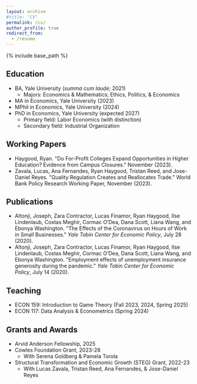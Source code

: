 ```yaml
---
layout: archive
#title: "CV"
permalink: /cv/
author_profile: true
redirect_from:
  - /resume
---
```


{% include base_path %}

## Education
* BA, Yale University (*summa cum laude*; 2021)
  * Majors: Economics & Mathematics; Ethics, Politics, & Economics
* MA in Economics, Yale University (2023)
* MPhil in Economics, Yale University (2024)
* PhD in Economics, Yale University (expected 2027)
  * Primary field: Labor Economics (with distinction)
  * Secondary field: Industrial Organization

## Working Papers
* Haygood, Ryan. "Do For-Profit Colleges Expand Opportunities in Higher Education? Evidence from Campus Closures." November (2023).
* Zavala, Lucas, Ana Fernandes, Ryan Haygood, Tristan Reed, and Jose-Daniel Reyes. "Quality Regulation Creates and Reallocates Trade." World Bank Policy Research Working Paper, November (2023).

## Publications
* Altonji, Joseph, Zara Contractor, Lucas Finamor, Ryan Haygood, Ilse Lindenlaub, Costas Meghir, Cormac O’Dea, Dana Scott, Liana Wang, and Ebonya Washington. "The Effects of the Coronavirus on Hours of Work in Small Businesses." *Yale Tobin Center for Economic Policy*, July 28 (2020).
* Altonji, Joseph, Zara Contractor, Lucas Finamor, Ryan Haygood, Ilse Lindenlaub, Costas Meghir, Cormac O’Dea, Dana Scott, Liana Wang, and Ebonya Washington. "Employment effects of unemployment insurance generosity during the pandemic." *Yale Tobin Center for Economic Policy*, July 14 (2020).

## Teaching
* ECON 159: Introduction to Game Theory (Fall 2023, 2024, Spring 2025)
* ECON 117: Data Analysis & Econometrics (Spring 2024)

## Grants and Awards
* Arvid Anderson Fellowship, 2025
* Cowles Foundation Grant, 2023-28
  * With Serena Goldberg & Pamela Torola
* Structural Transformation and Economic Growth (STEG) Grant, 2022-23
  * With Lucas Zavala, Tristan Reed, Ana Fernandes, & Jose-Daniel Reyes
